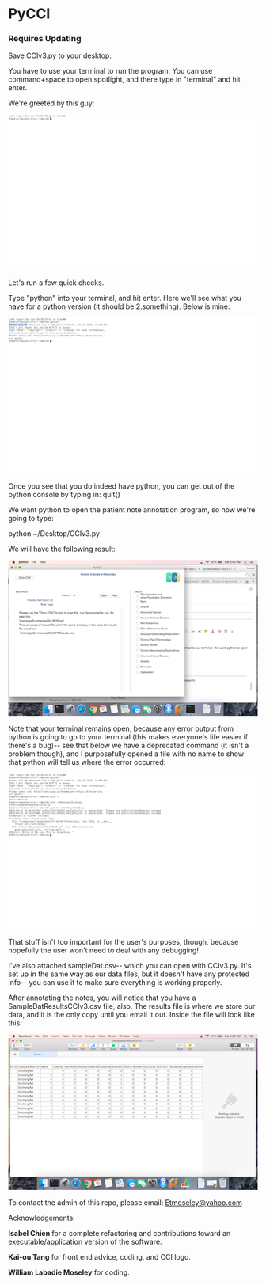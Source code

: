 # PyCCI

### Requires Updating

Save CCIv3.py to your desktop.

You have to use your terminal to run the program. You can use command+space to open spotlight, and there type in "terminal" and hit enter.

We're greeted by this guy:

![alt text](https://github.com/EdwardMoseley/PyCCI/blob/master/images/img1.png "Terminal Window")

Let's run a few quick checks.

Type "python" into your terminal, and hit enter. Here we'll see what you have for a python version (it should be 2.something). Below is mine:

![alt text](https://github.com/EdwardMoseley/PyCCI/blob/master/images/img2.png "Python")

Once you see that you do indeed have python, you can get out of the python console by typing in:
quit()

We want python to open the patient note annotation program, so now we're going to type:

python ~/Desktop/CCIv3.py

We will have the following result:

![alt text](https://github.com/EdwardMoseley/PyCCI/blob/master/images/img3.png "PyCCI")

Note that your terminal remains open, because any error output from python is going to go to your terminal (this makes everyone's life easier if there's a bug)-- see that below we have a deprecated command (it isn't a problem though), and I purposefully opened a file with no name to show that python will tell us where the error occurred:

![alt text](https://github.com/EdwardMoseley/PyCCI/blob/master/images/img4.png "Terminal Window")

That stuff isn't too important for the user's purposes, though, because hopefully the user won't need to deal with any debugging!

I've also attached sampleDat.csv-- which you can open with CCIv3.py. It's set up in the same way as our data files, but it doesn't have any protected info-- you can use it to make sure everything is working properly.

After annotating the notes, you will notice that you have a SampleDatResultsCCIv3.csv file, also. The results file is where we store our data, and it is the only copy until you email it out. Inside the file will look like this:

![alt text](https://github.com/EdwardMoseley/PyCCI/blob/master/images/img5.png "Terminal Window")

To contact the admin of this repo, please email:
Etmoseley@yahoo.com

Acknowledgements:

__Isabel Chien__ for a complete refactoring and contributions toward an executable/application version of the software.

__Kai-ou Tang__ for front end advice, coding, and CCI logo.

__William Labadie Moseley__ for coding.

